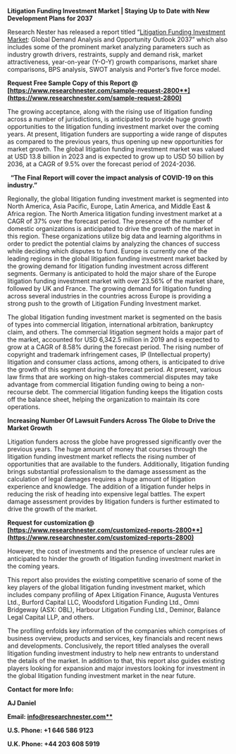 ﻿**Litigation Funding Investment Market | Staying Up to Date with New Development Plans for 2037**

Research Nester has released a report titled “[Litigation Funding Investment Market](https://www.researchnester.com/reports/litigation-funding-investment-market/2800): Global Demand Analysis and Opportunity Outlook 2037” which also includes some of the prominent market analyzing parameters such as industry growth drivers, restraints, supply and demand risk, market attractiveness, year-on-year (Y-O-Y) growth comparisons, market share comparisons, BPS analysis, SWOT analysis and Porter’s five force model. 

**Request Free Sample Copy of this Report @ [https://www.researchnester.com/sample-request-2800**](https://www.researchnester.com/sample-request-2800)**

The growing acceptance, along with the rising use of litigation funding across a number of jurisdictions, is anticipated to provide huge growth opportunities to the litigation funding investment market over the coming years. At present, litigation funders are supporting a wide range of disputes as compared to the previous years, thus opening up new opportunities for market growth. The global litigation funding investment market was valued at USD 13.8 billion in 2023 and is expected to grow up to USD 50 billion by 2036, at a CAGR of 9.5% over the forecast period of 2024-2036. 

` `**“The Final Report will cover the impact analysis of COVID-19 on this industry.”**

Regionally, the global litigation funding investment market is segmented into North America, Asia Pacific, Europe, Latin America, and Middle East & Africa region. The North America litigation funding investment market at a CAGR of 37% over the forecast period. The presence of the number of domestic organizations is anticipated to drive the growth of the market in this region. These organizations utilize big data and learning algorithms in order to predict the potential claims by analyzing the chances of success while deciding which disputes to fund. Europe is currently one of the leading regions in the global litigation funding investment market backed by the growing demand for litigation funding investment across different segments. Germany is anticipated to hold the major share of the Europe litigation funding investment market with over 23.56% of the market share, followed by UK and France. The growing demand for litigation funding across several industries in the countries across Europe is providing a strong push to the growth of Litigation Funding Investment market.

The global litigation funding investment market is segmented on the basis of types into commercial litigation, international arbitration, bankruptcy claim, and others. The commercial litigation segment holds a major part of the market, accounted for USD 6,342.5 million in 2019 and is expected to grow at a CAGR of 8.58% during the forecast period. The rising number of copyright and trademark infringement cases, IP (Intellectual property) litigation and consumer class actions, among others, is anticipated to drive the growth of this segment during the forecast period. At present, various law firms that are working on high-stakes commercial disputes may take advantage from commercial litigation funding owing to being a non-recourse debt. The commercial litigation funding keeps the litigation costs off the balance sheet, helping the organization to maintain its core operations.

**Increasing Number Of Lawsuit Funders Across The Globe to Drive the Market Growth**

Litigation funders across the globe have progressed significantly over the previous years. The huge amount of money that courses through the litigation funding investment market reflects the rising number of opportunities that are available to the funders. Additionally, litigation funding brings substantial professionalism to the damage assessment as the calculation of legal damages requires a huge amount of litigation experience and knowledge. The addition of a litigation funder helps in reducing the risk of heading into expensive legal battles. The expert damage assessment provides by litigation funders is further estimated to drive the growth of the market. 

**Request for customization @ [https://www.researchnester.com/customized-reports-2800**](https://www.researchnester.com/customized-reports-2800)**

However, the cost of investments and the presence of unclear rules are anticipated to hinder the growth of litigation funding investment market in the coming years.

This report also provides the existing competitive scenario of some of the key players of the global litigation funding investment market, which includes company profiling of <a name="_hlk55486842"></a>Apex Litigation Finance, Augusta Ventures Ltd., Burford Capital LLC, Woodsford Litigation Funding Ltd., Omni Bridgeway (ASX: OBL), Harbour Litigation Funding Ltd., Deminor, Balance Legal Capital LLP, and others. 

The profiling enfolds key information of the companies which comprises of business overview, products and services, key financials and recent news and developments. Conclusively, the report titled analyses the overall litigation funding investment industry to help new entrants to understand the details of the market. In addition to that, this report also guides existing players looking for expansion and major investors looking for investment in the global litigation funding investment market in the near future. 

**Contact for more Info:**

**AJ Daniel**

**Email: [info@researchnester.com**](mailto:info@researchnester.com)**

**U.S. Phone: +1 646 586 9123** 

**U.K. Phone: +44 203 608 5919** 
